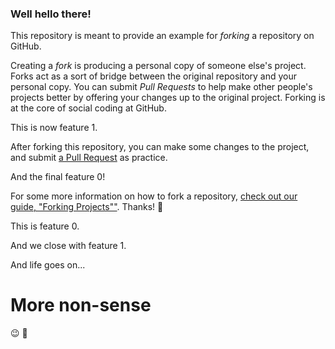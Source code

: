 ### Well hello there!

This repository is meant to provide an example for *forking* a repository on GitHub.

Creating a *fork* is producing a personal copy of someone else's project. Forks act as a sort of bridge between the original repository and your personal copy. You can submit *Pull Requests* to help make other people's projects better by offering your changes up to the original project. Forking is at the core of social coding at GitHub.

This is now feature 1.

After forking this repository, you can make some changes to the project, and submit [a Pull Request](https://github.com/octocat/Spoon-Knife/pulls) as practice.

And the final feature 0!

For some more information on how to fork a repository, [check out our guide, "Forking Projects""](http://guides.github.com/overviews/forking/). Thanks! :sparkling_heart:

This is feature 0.

And we close with feature 1.

And life goes on...

# More non-sense

:wink: :information_desk_person:
